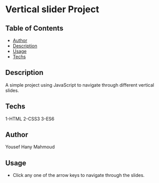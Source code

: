 # Vertical slider Project

## Table of Contents

- [Author](#Author)
- [Description](#Description)
- [Usage](#Usage)
- [Techs](#Techs)

## Description

A simple project using JavaScript to navigate through different vertical slides.

## Techs

1-HTML
2-CSS3
3-ES6

## Author

Yousef Hany Mahmoud

## Usage

- Click any one of the arrow keys to navigate through the slides.
